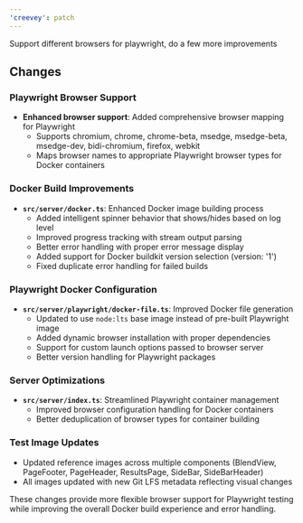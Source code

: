 ```yaml
---
'creevey': patch
---
```


Support different browsers for playwright, do a few more improvements

## Changes

### Playwright Browser Support

- **Enhanced browser support**: Added comprehensive browser mapping for Playwright
  - Supports chromium, chrome, chrome-beta, msedge, msedge-beta, msedge-dev, bidi-chromium, firefox, webkit
  - Maps browser names to appropriate Playwright browser types for Docker containers

### Docker Build Improvements

- **`src/server/docker.ts`**: Enhanced Docker image building process
  - Added intelligent spinner behavior that shows/hides based on log level
  - Improved progress tracking with stream output parsing
  - Better error handling with proper error message display
  - Added support for Docker buildkit version selection (version: '1')
  - Fixed duplicate error handling for failed builds

### Playwright Docker Configuration

- **`src/server/playwright/docker-file.ts`**: Improved Docker file generation
  - Updated to use `node:lts` base image instead of pre-built Playwright image
  - Added dynamic browser installation with proper dependencies
  - Support for custom launch options passed to browser server
  - Better version handling for Playwright packages

### Server Optimizations

- **`src/server/index.ts`**: Streamlined Playwright container management
  - Improved browser configuration handling for Docker containers
  - Better deduplication of browser types for container building

### Test Image Updates

- Updated reference images across multiple components (BlendView, PageFooter, PageHeader, ResultsPage, SideBar, SideBarHeader)
- All images updated with new Git LFS metadata reflecting visual changes

These changes provide more flexible browser support for Playwright testing while improving the overall Docker build experience and error handling.
